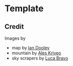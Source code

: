 # Template

## Credit

 Images by
- map by [Ian Dooley](http://unsplash.com/photos/3NCA3tbaE5I?utm_source=unsplash&utm_medium=referral&utm_content=creditCopyText)
- mountain by [Ales Kriveo](http://unsplash.com/photos/rzzeLJW8dWc?utm_source=unsplash&utm_medium=referral&utm_content=creditCopyText)
- sky scrapers by [Luca Bravo](http://unsplash.com/photos/Pb1bWTGe46Q?utm_source=unsplash&utm_medium=referral&utm_content=creditCopyText)